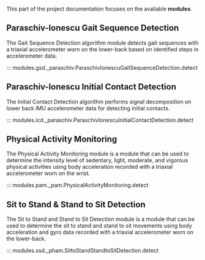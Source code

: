 This part of the project documentation focuses on
the avaliable **modules**.

## Paraschiv-Ionescu Gait Sequence Detection

The Gait Sequence Detection algorithm module detects gait sequences with a triaxial accelerometer worn on the lower-back based on identified steps in accelerometer data.

::: modules.gsd._paraschiv.ParaschivIonescuGaitSequenceDetection.detect

## Paraschiv-Ionescu Initial Contact Detection

The Initial Contact Detection algorithm performs signal decomposition on lower back IMU accelerometer data for detecting initial contacts.

::: modules.icd._paraschiv.ParaschivIonescuInitialContactDetection.detect

## Physical Activity Monitoring

The Physical Activity Monitoring module is a module that can be used to determine the intensity level of sedentary, light, moderate, and vigorous physical activities using body acceleration recorded with a triaxial accelerometer worn on the wrist.

::: modules.pam._pam.PhysicalActivityMonitoring.detect

## Sit to Stand & Stand to Sit Detection

The Sit to Stand and Stand to Sit Detection module is a module that can be used to determine the sit to stand and stand to sit movements using body acceleration and gyro data recorded with a triaxial accelerometer worn on the lower-back.

::: modules.ssd._pham.SittoStandStandtoSitDetection.detect